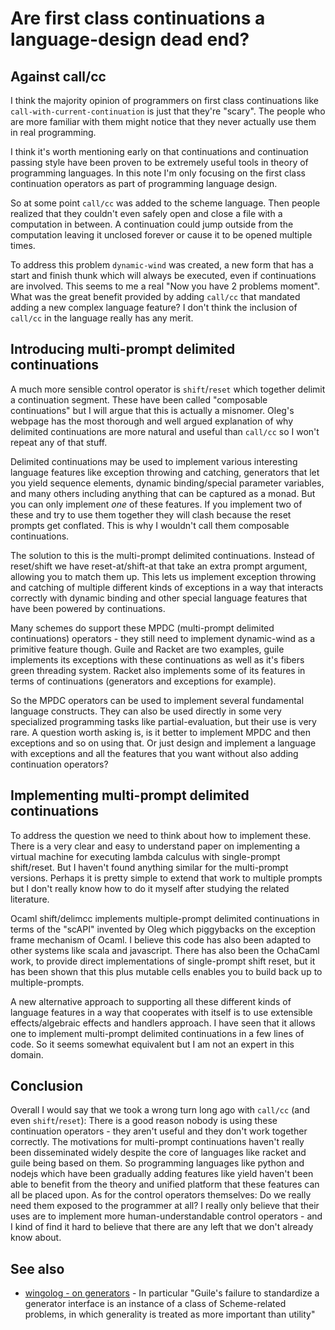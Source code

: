 # Are first class continuations a language-design dead end?

## Against call/cc

I think the majority opinion of programmers on first class continuations like `call-with-current-continuation` is just that they're "scary". The people who are more familiar with them might notice that they never actually use them in real programming.

I think it's worth mentioning early on that continuations and continuation passing style have been proven to be extremely useful tools in theory of programming languages. In this note I'm only focusing on the first class continuation operators as part of programming language design.

So at some point `call/cc` was added to the scheme language. Then people realized that they couldn't even safely open and close a file with a computation in between. A continuation could jump outside from the computation leaving it unclosed forever or cause it to be opened multiple times.

To address this problem `dynamic-wind` was created, a new form that has a start and finish thunk which will always be executed, even if continuations are involved. This seems to me a real "Now you have 2 problems moment". What was the great benefit provided by adding `call/cc` that mandated adding a new complex language feature? I don't think the inclusion of `call/cc` in the language really has any merit.

## Introducing multi-prompt delimited continuations

A much more sensible control operator is `shift`/`reset` which together delimit a continuation segment. These have been called "composable continuations" but I will argue that this is actually a misnomer. Oleg's webpage has the most thorough and well argued explanation of why delimited continuations are more natural and useful than `call/cc` so I won't repeat any of that stuff.

Delimited continuations may be used to implement various interesting language features like exception throwing and catching, generators that let you yield sequence elements, dynamic binding/special parameter variables, and many others including anything that can be captured as a monad. But you can only implement *one* of these features. If you implement two of these and try to use them together they will clash because the reset prompts get conflated. This is why I wouldn't call them composable continuations.

The solution to this is the multi-prompt delimited continuations. Instead of reset/shift we have reset-at/shift-at that take an extra prompt argument, allowing you to match them up. This lets us implement exception throwing and catching of multiple different kinds of exceptions in a way that interacts correctly with dynamic binding and other special language features that have been powered by continuations.

Many schemes do support these MPDC (multi-prompt delimited continuations) operators - they still need to implement dynamic-wind as a primitive feature though. Guile and Racket are two examples, guile implements its exceptions with these continuations as well as it's fibers green threading system. Racket also implements some of its features in terms of continuations (generators and exceptions for example).

So the MPDC operators can be used to implement several fundamental language constructs. They can also be used directly in some very specialized programming tasks like partial-evaluation, but their use is very rare. A question worth asking is, is it better to implement MPDC and then exceptions and so on using that. Or just design and implement a language with exceptions and all the features that you want without also adding continuation operators?

## Implementing multi-prompt delimited continuations

To address the question we need to think about how to implement these. There is a very clear and easy to understand paper on implementing a virtual machine for executing lambda calculus with single-prompt shift/reset. But I haven't found anything similar for the multi-prompt versions. Perhaps it is pretty simple to extend that work to multiple prompts but I don't really know how to do it myself after studying the related literature.

Ocaml shift/delimcc implements multiple-prompt delimited continuations in terms of the "scAPI" invented by Oleg which piggybacks on the exception frame mechanism of Ocaml. I believe this code has also been adapted to other systems like scala and javascript. There has also been the OchaCaml work, to provide direct implementations of single-prompt shift reset, but it has been shown that this plus mutable cells enables you to build back up to multiple-prompts.

A new alternative approach to supporting all these different kinds of language features in a way that cooperates with itself is to use extensible effects/algebraic effects and handlers approach. I have seen that it allows one to implement multi-prompt delimited continuations in a few lines of code. So it seems somewhat equivalent but I am not an expert in this domain.

## Conclusion

Overall I would say that we took a wrong turn long ago with `call/cc` (and even `shift`/`reset`): There is a good reason nobody is using these continuation operators - they aren't useful and they don't work together correctly. The motivations for multi-prompt continuations haven't really been disseminated widely despite the core of languages like racket and guile being based on them. So programming languages like python and nodejs which have been gradually adding features like yield haven't been able to benefit from the theory and unified platform that these features can all be placed upon. As for the control operators themselves: Do we really need them exposed to the programmer at all? I really only believe that their uses are to implement more human-understandable control operators - and I kind of find it hard to believe that there are any left that we don't already know about.

## See also

* [wingolog - on generators](https://wingolog.org/archives/2013/02/25/on-generators) - In particular "Guile's failure to standardize a generator interface is an instance of a class of Scheme-related problems, in which generality is treated as more important than utility"
